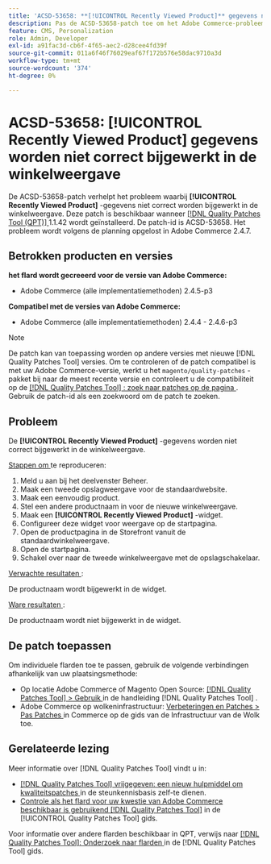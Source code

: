 ```yaml
---
title: 'ACSD-53658: **[!UICONTROL Recently Viewed Product]** gegevens niet correct bijgewerkt in de winkelweergave'
description: Pas de ACSD-53658-patch toe om het Adobe Commerce-probleem op te lossen, waarbij **[!UICONTROL Recently Viewed Product]** gegevens niet correct worden bijgewerkt in de winkelweergave.
feature: CMS, Personalization
role: Admin, Developer
exl-id: a91fac3d-cb6f-4f65-aec2-d28cee4fd39f
source-git-commit: 011a6f46f76029eaf67f172b576e58dac9710a3d
workflow-type: tm+mt
source-wordcount: '374'
ht-degree: 0%

---
```


# ACSD-53658: **[!UICONTROL Recently Viewed Product]** gegevens worden niet correct bijgewerkt in de winkelweergave

De ACSD-53658-patch verhelpt het probleem waarbij **[!UICONTROL Recently Viewed Product]** -gegevens niet correct worden bijgewerkt in de winkelweergave. Deze patch is beschikbaar wanneer [[!DNL Quality Patches Tool (QPT)] ](https://experienceleague.adobe.com/en/docs/commerce-operations/tools/quality-patches-tool/quality-patches-tool-to-self-serve-quality-patches) 1.1.42 wordt geïnstalleerd. De patch-id is ACSD-53658. Het probleem wordt volgens de planning opgelost in Adobe Commerce 2.4.7.

## Betrokken producten en versies

**het flard wordt gecreeerd voor de versie van Adobe Commerce:**

* Adobe Commerce (alle implementatiemethoden) 2.4.5-p3

**Compatibel met de versies van Adobe Commerce:**

* Adobe Commerce (alle implementatiemethoden) 2.4.4 - 2.4.6-p3

>[!NOTE]
>
>De patch kan van toepassing worden op andere versies met nieuwe [!DNL Quality Patches Tool] versies. Om te controleren of de patch compatibel is met uw Adobe Commerce-versie, werkt u het `magento/quality-patches` -pakket bij naar de meest recente versie en controleert u de compatibiliteit op de [[!DNL Quality Patches Tool] : zoek naar patches op de pagina ](https://experienceleague.adobe.com/tools/commerce-quality-patches/index.html) . Gebruik de patch-id als een zoekwoord om de patch te zoeken.

## Probleem

De **[!UICONTROL Recently Viewed Product]** -gegevens worden niet correct bijgewerkt in de winkelweergave.

<u> Stappen om </u> te reproduceren:

1. Meld u aan bij het deelvenster Beheer.
1. Maak een tweede opslagweergave voor de standaardwebsite.
1. Maak een eenvoudig product.
1. Stel een andere productnaam in voor de nieuwe winkelweergave.
1. Maak een **[!UICONTROL Recently Viewed Product]** -widget.
1. Configureer deze widget voor weergave op de startpagina.
1. Open de productpagina in de Storefront vanuit de standaardwinkelweergave.
1. Open de startpagina.
1. Schakel over naar de tweede winkelweergave met de opslagschakelaar.

<u> Verwachte resultaten </u>:

De productnaam wordt bijgewerkt in de widget.

<u> Ware resultaten </u>:

De productnaam wordt niet bijgewerkt in de widget.

## De patch toepassen

Om individuele flarden toe te passen, gebruik de volgende verbindingen afhankelijk van uw plaatsingsmethode:

* Op locatie Adobe Commerce of Magento Open Source: [[!DNL Quality Patches Tool] > Gebruik ](/help/tools/quality-patches-tool/usage.md) in de handleiding [!DNL Quality Patches Tool] .
* Adobe Commerce op wolkeninfrastructuur: [ Verbeteringen en Patches > Pas Patches ](https://experienceleague.adobe.com/docs/commerce-cloud-service/user-guide/develop/upgrade/apply-patches.html) in Commerce op de gids van de Infrastructuur van de Wolk toe.

## Gerelateerde lezing

Meer informatie over [!DNL Quality Patches Tool] vindt u in:

* [[!DNL Quality Patches Tool]  vrijgegeven: een nieuw hulpmiddel om kwaliteitspatches ](https://experienceleague.adobe.com/en/docs/commerce-operations/tools/quality-patches-tool/quality-patches-tool-to-self-serve-quality-patches) in de steunkennisbasis zelf-te dienen.
* [ Controle als het flard voor uw kwestie van Adobe Commerce beschikbaar is gebruikend  [!DNL Quality Patches Tool]](/help/tools/quality-patches-tool/patches-available-in-qpt/check-patch-for-magento-issue-with-magento-quality-patches.md) in de [!UICONTROL Quality Patches Tool] gids.


Voor informatie over andere flarden beschikbaar in QPT, verwijs naar [[!DNL Quality Patches Tool]: Onderzoek naar flarden ](https://experienceleague.adobe.com/tools/commerce-quality-patches/index.html) in de [!DNL Quality Patches Tool] gids.
